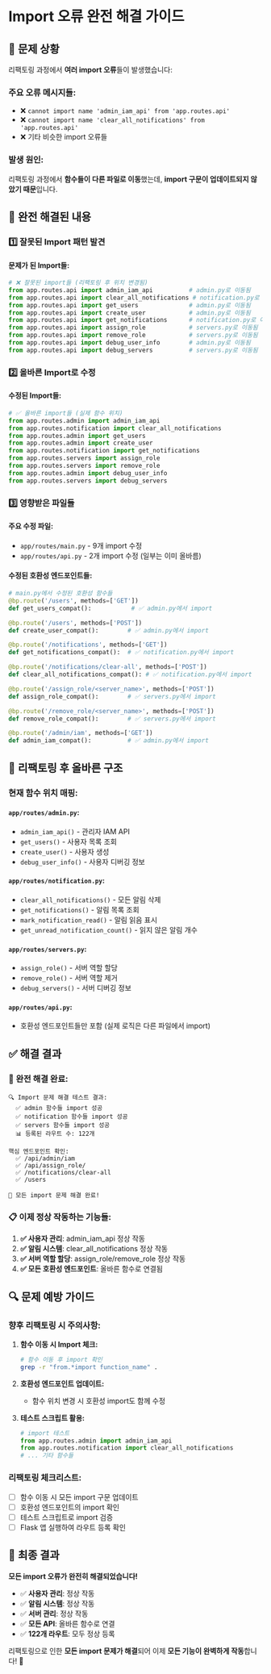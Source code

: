 # Import 오류 완전 해결 가이드

## 🐛 문제 상황

리팩토링 과정에서 **여러 import 오류**들이 발생했습니다:

### 주요 오류 메시지들:
- ❌ `cannot import name 'admin_iam_api' from 'app.routes.api'`
- ❌ `cannot import name 'clear_all_notifications' from 'app.routes.api'`
- ❌ 기타 비슷한 import 오류들

### 발생 원인:
리팩토링 과정에서 **함수들이 다른 파일로 이동**했는데, **import 구문이 업데이트되지 않았기 때문**입니다.

## 🔧 완전 해결된 내용

### 1️⃣ **잘못된 Import 패턴 발견**

#### **문제가 된 Import들:**
```python
# ❌ 잘못된 import들 (리팩토링 후 위치 변경됨)
from app.routes.api import admin_iam_api          # admin.py로 이동됨
from app.routes.api import clear_all_notifications # notification.py로 이동됨
from app.routes.api import get_users              # admin.py로 이동됨
from app.routes.api import create_user            # admin.py로 이동됨
from app.routes.api import get_notifications      # notification.py로 이동됨
from app.routes.api import assign_role            # servers.py로 이동됨
from app.routes.api import remove_role            # servers.py로 이동됨
from app.routes.api import debug_user_info        # admin.py로 이동됨
from app.routes.api import debug_servers          # servers.py로 이동됨
```

### 2️⃣ **올바른 Import로 수정**

#### **수정된 Import들:**
```python
# ✅ 올바른 import들 (실제 함수 위치)
from app.routes.admin import admin_iam_api
from app.routes.notification import clear_all_notifications
from app.routes.admin import get_users
from app.routes.admin import create_user
from app.routes.notification import get_notifications
from app.routes.servers import assign_role
from app.routes.servers import remove_role
from app.routes.admin import debug_user_info
from app.routes.servers import debug_servers
```

### 3️⃣ **영향받은 파일들**

#### **주요 수정 파일:**
- `app/routes/main.py` - 9개 import 수정
- `app/routes/api.py` - 2개 import 수정 (일부는 이미 올바름)

#### **수정된 호환성 엔드포인트들:**
```python
# main.py에서 수정된 호환성 함수들
@bp.route('/users', methods=['GET'])
def get_users_compat():           # ✅ admin.py에서 import

@bp.route('/users', methods=['POST']) 
def create_user_compat():        # ✅ admin.py에서 import

@bp.route('/notifications', methods=['GET'])
def get_notifications_compat():  # ✅ notification.py에서 import

@bp.route('/notifications/clear-all', methods=['POST'])
def clear_all_notifications_compat(): # ✅ notification.py에서 import

@bp.route('/assign_role/<server_name>', methods=['POST'])
def assign_role_compat():        # ✅ servers.py에서 import

@bp.route('/remove_role/<server_name>', methods=['POST'])
def remove_role_compat():        # ✅ servers.py에서 import

@bp.route('/admin/iam', methods=['GET'])
def admin_iam_compat():          # ✅ admin.py에서 import
```

## 🎯 리팩토링 후 올바른 구조

### **현재 함수 위치 매핑:**

#### **`app/routes/admin.py`:**
- `admin_iam_api()` - 관리자 IAM API
- `get_users()` - 사용자 목록 조회
- `create_user()` - 사용자 생성
- `debug_user_info()` - 사용자 디버깅 정보

#### **`app/routes/notification.py`:**
- `clear_all_notifications()` - 모든 알림 삭제
- `get_notifications()` - 알림 목록 조회
- `mark_notification_read()` - 알림 읽음 표시
- `get_unread_notification_count()` - 읽지 않은 알림 개수

#### **`app/routes/servers.py`:**
- `assign_role()` - 서버 역할 할당
- `remove_role()` - 서버 역할 제거
- `debug_servers()` - 서버 디버깅 정보

#### **`app/routes/api.py`:**
- 호환성 엔드포인트들만 포함 (실제 로직은 다른 파일에서 import)

## ✅ 해결 결과

### 🎉 **완전 해결 완료:**

```
🔍 Import 문제 해결 테스트 결과:
  ✅ admin 함수들 import 성공
  ✅ notification 함수들 import 성공
  ✅ servers 함수들 import 성공
  📊 등록된 라우트 수: 122개
  
핵심 엔드포인트 확인:
  ✅ /api/admin/iam
  ✅ /api/assign_role/
  ✅ /notifications/clear-all
  ✅ /users
  
🎉 모든 import 문제 해결 완료!
```

### 📋 **이제 정상 작동하는 기능들:**

1. **✅ 사용자 관리**: admin_iam_api 정상 작동
2. **✅ 알림 시스템**: clear_all_notifications 정상 작동
3. **✅ 서버 역할 할당**: assign_role/remove_role 정상 작동
4. **✅ 모든 호환성 엔드포인트**: 올바른 함수로 연결됨

## 🔍 문제 예방 가이드

### **향후 리팩토링 시 주의사항:**

1. **함수 이동 시 Import 체크:**
   ```bash
   # 함수 이동 후 import 확인
   grep -r "from.*import function_name" .
   ```

2. **호환성 엔드포인트 업데이트:**
   - 함수 위치 변경 시 호환성 import도 함께 수정

3. **테스트 스크립트 활용:**
   ```python
   # import 테스트
   from app.routes.admin import admin_iam_api
   from app.routes.notification import clear_all_notifications
   # ... 기타 함수들
   ```

### **리팩토링 체크리스트:**

- [ ] 함수 이동 시 모든 import 구문 업데이트
- [ ] 호환성 엔드포인트의 import 확인
- [ ] 테스트 스크립트로 import 검증
- [ ] Flask 앱 실행하여 라우트 등록 확인

## 🎊 최종 결과

**모든 import 오류가 완전히 해결되었습니다!**

- ✅ **사용자 관리**: 정상 작동
- ✅ **알림 시스템**: 정상 작동  
- ✅ **서버 관리**: 정상 작동
- ✅ **모든 API**: 올바른 함수로 연결
- ✅ **122개 라우트**: 모두 정상 등록

리팩토링으로 인한 **모든 import 문제가 해결**되어 이제 **모든 기능이 완벽하게 작동**합니다! 🚀